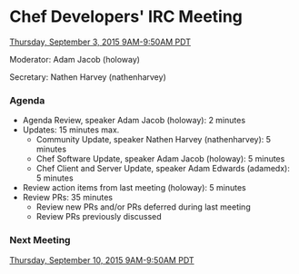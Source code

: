 # Chef Developers' IRC Meeting

[Thursday, September 3, 2015 9AM-9:50AM PDT](http://everytimezone.com/#2015-9-3,240,cn3)

Moderator:  Adam Jacob (holoway)

Secretary:  Nathen Harvey (nathenharvey)

### Agenda
* Agenda Review, speaker Adam Jacob (holoway): 2 minutes
* Updates: 15 minutes max.
  * Community Update, speaker Nathen Harvey (nathenharvey): 5 minutes
  * Chef Software Update, speaker Adam Jacob (holoway): 5 minutes
  * Chef Client and Server Update, speaker Adam Edwards (adamedx): 5 minutes
* Review action items from last meeting (holoway): 5 minutes
* Review PRs:  35 minutes
  * Review new PRs and/or PRs deferred during last meeting
  * Review PRs previously discussed

### Next Meeting

[Thursday, September 10, 2015 9AM-9:50AM PDT](http://everytimezone.com/#2015-9-10,240,cn3)

